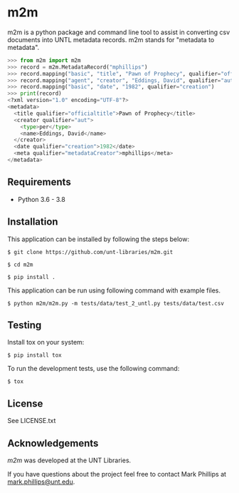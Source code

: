 # m2m
m2m is a python package and command line tool to assist in converting csv documents into UNTL metadata records. m2m stands for "metadata to metadata".

```python
>>> from m2m import m2m
>>> record = m2m.MetadataRecord("mphillips")
>>> record.mapping("basic", "title", "Pawn of Prophecy", qualifier="officialtitle")
>>> record.mapping("agent", "creator", "Eddings, David", qualifier="aut", agent_type="per")
>>> record.mapping("basic", "date", "1982", qualifier="creation")
>>> print(record)
<?xml version="1.0" encoding="UTF-8"?>
<metadata>
  <title qualifier="officialtitle">Pawn of Prophecy</title>
  <creator qualifier="aut">
    <type>per</type>
    <name>Eddings, David</name>
  </creator>
  <date qualifier="creation">1982</date>
  <meta qualifier="metadataCreator">mphillips</meta>
</metadata>
```

Requirements
------------

* Python 3.6 - 3.8

Installation
--------------

This application can be installed by following the steps below:

    $ git clone https://github.com/unt-libraries/m2m.git

    $ cd m2m

    $ pip install .

This application can be run using following command with example files.

    $ python m2m/m2m.py -m tests/data/test_2_untl.py tests/data/test.csv

Testing
-------

Install tox on your system:

    $ pip install tox

To run the development tests, use the following command:

    $ tox

License
-------

See LICENSE.txt

Acknowledgements
----------------

_m2m_ was developed at the UNT Libraries.

If you have questions about the project feel free to contact Mark Phillips at mark.phillips@unt.edu.
